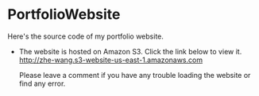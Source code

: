 # PortfolioWebsite
Here's the source code of my portfolio website. 

- The website is hosted on Amazon S3. Click the link below to view it. 
  http://zhe-wang.s3-website-us-east-1.amazonaws.com

  Please leave a comment if you have any trouble loading the website or find any error. 
